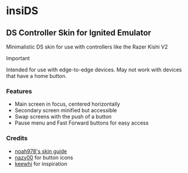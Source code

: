 # insiDS

## DS Controller Skin for Ignited Emulator

Minimalistic DS skin for use with controllers like the Razer Kishi V2

> [!IMPORTANT]
> Intended for use with edge-to-edge devices. May not work with devices that have a home button.

### Features

- Main screen in focus, centered horizontally
- Secondary screen minified but accessible
- Swap screens with the push of a button
- Pause menu and Fast Forward buttons for easy access

### Credits

- [noah978's skin guide](<https://noah978.gitbook.io/delta-docs/skins>)
- [nazy00](<https://github.com/nazy00>) for button icons
- [keewhi](https://github.com/keewhi) for inspiration
